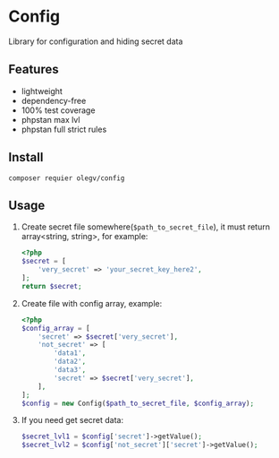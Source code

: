 # Config
Library for configuration and hiding secret data

## Features
- lightweight
- dependency-free
- 100% test coverage
- phpstan max lvl
- phpstan full strict rules

## Install
```shell
composer requier olegv/config
```
## Usage
1. Create secret file somewhere(`$path_to_secret_file`), it must return array<string, string>, for example:
    ```php
    <?php
    $secret = [
        'very_secret' => 'your_secret_key_here2',
    ];
    return $secret;
    ```
2. Create file with config array, example:
    ```php
   <?php
    $config_array = [
        'secret' => $secret['very_secret'],
        'not_secret' => [
            'data1',
            'data2',
            'data3',
            'secret' => $secret['very_secret'],
        ],
    ];
    $config = new Config($path_to_secret_file, $config_array);
    ```
3. If you need get secret data:
    ```php
    $secret_lvl1 = $config['secret']->getValue();
    $secret_lvl2 = $config['not_secret']['secret']->getValue();
    ```
